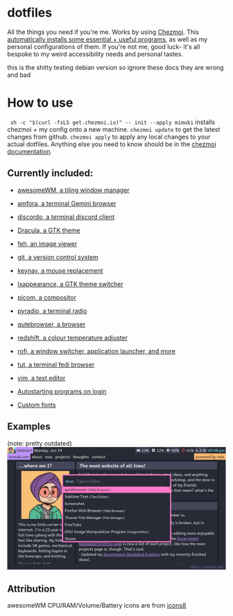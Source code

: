 # dotfiles
All the things you need if you're me. Works by using [Chezmoi](https://github.com/twpayne/chezmoi). This [automatically installs some essential + useful programs](https://github.com/mimuki/dotfiles/blob/main/run_onchange_install-packages.sh), as well as my personal configurations of them. If you're not me, good luck- it's all bespoke to my weird accessibility needs and personal tastes.

this is the shitty testing debian version so ignore these docs they are wrong and bad

# How to use
` sh -c "$(curl -fsLS get.chezmoi.io)" -- init --apply mimuki` installs chezmoi + my config onto a new machine. `chezmoi update` to get the latest changes from github. `chezmoi apply` to apply any local changes to your actual dotfiles. Anything else you need to know should be in the [chezmoi documentation](https://www.chezmoi.io/quick-start/#next-steps).

## Currently included:
- [awesomeWM, a tiling window manager](https://github.com/awesomeWM/awesome)
- [amfora, a terminal Gemini browser](https://github.com/makew0rld/amfora)
- [discordo, a terminal discord client](https://github.com/ayn2op/discordo)
- [Dracula, a GTK theme](https://github.com/dracula/gtk)
- [feh, an image viewer](https://github.com/derf/feh)
- [git, a version control system](https://github.com/git/git)
- [keynav, a mouse replacement](https://github.com/jordansissel/keynav)
- [lxappearance, a GTK theme switcher](https://github.com/lxde/lxappearance)
- [picom, a compositor](https://github.com/yshui/picom)
- [pyradio, a terminal radio](https://github.com/coderholic/pyradio)
- [qutebrowser, a browser](https://github.com/qutebrowser/qutebrowser)
- [redshift, a colour temperature adjuster](https://github.com/jonls/redshift)
- [rofi, a window switcher, application launcher, and more](https://github.com/davatorium/rofi)
- [tut, a terminal fedi browser](https://github.com/RasmusLindroth/tut)
- [vim, a text editor](https://github.com/vim/vim)

- [Autostarting programs on login](https://github.com/mimuki/dotfiles/blob/main/dot_xprofile.tmpl)
- [Custom fonts](https://github.com/mimuki/dotfiles/tree/main/dot_fonts)

## Examples
(note: pretty outdated)
![screenshot_1](./examples/screenshot_1.png)

## Attribution
awesomeWM CPU/RAM/Volume/Battery icons are from [icons8](https://icons8.com/)
